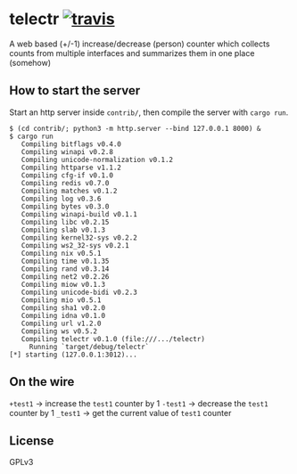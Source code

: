 # telectr [![travis][travis-image]][travis-url]

[travis-image]: https://img.shields.io/travis/telekollektiv/telectr.svg
[travis-url]: https://travis-ci.org/telekollektiv/telectr

A web based (+/-1) increase/decrease (person) counter which collects counts from multiple interfaces and summarizes them in one place (somehow)

## How to start the server

Start an http server inside `contrib/`, then compile the server with `cargo run`.

```
$ (cd contrib/; python3 -m http.server --bind 127.0.0.1 8000) &
$ cargo run
   Compiling bitflags v0.4.0
   Compiling winapi v0.2.8
   Compiling unicode-normalization v0.1.2
   Compiling httparse v1.1.2
   Compiling cfg-if v0.1.0
   Compiling redis v0.7.0
   Compiling matches v0.1.2
   Compiling log v0.3.6
   Compiling bytes v0.3.0
   Compiling winapi-build v0.1.1
   Compiling libc v0.2.15
   Compiling slab v0.1.3
   Compiling kernel32-sys v0.2.2
   Compiling ws2_32-sys v0.2.1
   Compiling nix v0.5.1
   Compiling time v0.1.35
   Compiling rand v0.3.14
   Compiling net2 v0.2.26
   Compiling miow v0.1.3
   Compiling unicode-bidi v0.2.3
   Compiling mio v0.5.1
   Compiling sha1 v0.2.0
   Compiling idna v0.1.0
   Compiling url v1.2.0
   Compiling ws v0.5.2
   Compiling telectr v0.1.0 (file:///.../telectr)
     Running `target/debug/telectr`
[*] starting (127.0.0.1:3012)...
```

## On the wire

`+test1` -> increase the `test1` counter by 1
`-test1` -> decrease the `test1` counter by 1
`_test1` -> get the current value of `test1` counter

## License

GPLv3

